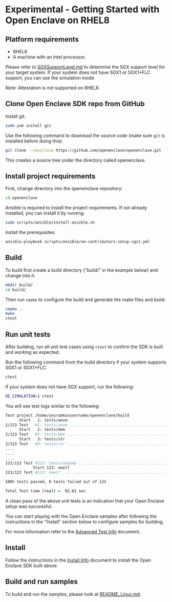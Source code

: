 # Experimental - Getting Started with Open Enclave on RHEL8

## Platform requirements

- RHEL8
- A machine with an Intel processor.

Please refer to [SGXSupportLevel.md](/docs/GettingStartedDocs/SGXSupportLevel.md) to determine the SGX support level for your target system. If your system does not have SGX1 or SGX1+FLC support, you can use the simulation mode.

Note: Attestation is not supported on RHEL8.

## Clone Open Enclave SDK repo from GitHub

Install git.

```bash
sudo yum install git
```

Use the following command to download the source code (make sure `git` is installed before doing this):

```bash
git clone --recursive https://github.com/openenclave/openenclave.git
```

This creates a source tree under the directory called openenclave.

## Install project requirements

First, change directory into the openenclave repository:

```bash
cd openenclave
```

Ansible is required to install the project requirements. If not already installed, you can install it by running:

```bash
sudo scripts/ansible/install-ansible.sh
```

Install the prerequisites.

```bash
ansible-playbook scripts/ansible/oe-contributors-setup-sgx1.yml
```

## Build

To build first create a build directory ("build/" in the example below) and change into it.

```bash
mkdir build/
cd build/
```

Then run `cmake` to configure the build and generate the make files and build:

```bash
cmake ..
make
ctest
```

## Run unit tests

After building, run all unit test cases using `ctest` to confirm the SDK is built and working as expected.

Run the following command from the build directory if your system supports SGX1 or SGX1+FLC:

```bash
ctest
```

If your system does not have SGX support, run the following:

```bash
OE_SIMULATION=1 ctest
```

You will see test logs similar to the following:

```bash
Test project /home/youradminusername/openenclave/build
      Start   1: tests/aesm
1/123 Test   #1: tests/aesm ...............................................................................................................   Passed    0.98 sec
      Start   2: tests/mem
2/123 Test   #2: tests/mem ................................................................................................................   Passed    0.00 sec
      Start   3: tests/str
3/123 Test   #3: tests/str ................................................................................................................   Passed    0.00 sec
....
....
....
122/123 Test #122: tools/oedump .............................................................................................................   Passed    0.00 sec
            Start 123: oeelf
123/123 Test #123: oeelf ....................................................................................................................   Passed    0.00 sec

100% tests passed, 0 tests failed out of 123

Total Test time (real) =  83.61 sec
```

A clean pass of the above unit tests is an indication that your Open Enclave setup was successful.

You can start playing with the Open Enclave samples after following the instructions in the "Install" section below to configure samples for building,

For more information refer to the [Advanced Test Info](AdvancedTestInfo.md) document.

## Install

 Follow the instructions in the [Install Info](LinuxInstallInfo.md) document to install the Open Enclave SDK built above.

## Build and run samples

To build and run the samples, please look at [README_Linux.md](/samples/README_Linux.md).
